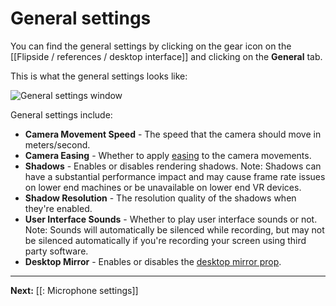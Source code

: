 # General settings

You can find the general settings by clicking on the gear icon on the [[Flipside / references / desktop interface]] and clicking on the **General** tab.

This is what the general settings looks like:

![General settings window](https://www.flipsidexr.com/files/docs/2023.1/desktop-interface_general-settings.png)

General settings include:

* **Camera Movement Speed** - The speed that the camera should move in meters/second.
* **Camera Easing** - Whether to apply [easing](https://easings.net/en) to the camera movements.
* **Shadows** - Enables or disables rendering shadows. Note: Shadows can have a substantial performance impact and may cause frame rate issues on lower end machines or be unavailable on lower end VR devices.
* **Shadow Resolution** - The resolution quality of the shadows when they're enabled.
* **User Interface Sounds** - Whether to play user interface sounds or not. Note: Sounds will automatically be silenced while recording, but may not be silenced automatically if you're recording your screen using third party software.
* **Desktop Mirror** - Enables or disables the [desktop mirror prop](/docs/2023.2/studio/tutorials/sets/show-tools#desktop-mirror-experimental).

---

**Next:** [[: Microphone settings]]
